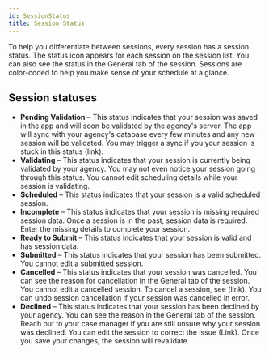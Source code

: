 ```yaml
---
id: SessionStatus
title: Session Status
---
```

To help you differentiate between sessions, every session has a session status. The status icon appears for each session on the session list. You can also see the status in the General tab of the session. Sessions are color-coded to help you make sense of your schedule at a glance.

## Session statuses

- **Pending Validation** – This status indicates that your session was saved in the app and will soon be validated by the agency's server. The app will sync with your agency's database every few minutes and any new session will be validated. You may trigger a sync if you your session is stuck in this status (link).
- **Validating** – This status indicates that your session is currently being validated by your agency. You may not even notice your session going through this status. You cannot edit scheduling details while your session is validating.
- **Scheduled** – This status indicates that your session is a valid scheduled session.
- **Incomplete** – This status indicates that your session is missing required session data. Once a session is in the past, session data is required. Enter the missing details to complete your session.
- **Ready to Submit** – This status indicates that your session is valid and has session data.
- **Submitted** – This status indicates that your session has been submitted. You cannot edit a submitted session.
- **Cancelled** – This status indicates that your session was cancelled. You can see the reason for cancellation in the General tab of the session. You cannot edit a cancelled session. To cancel a session, see (link). You can undo session cancellation if your session was cancelled in error.
- **Declined** – This status indicates that your session has been declined by your agency. You can see the reason in the General tab of the session. Reach out to your case manager if you are still unsure why your session was declined. You can edit the session to correct the issue (Link). Once you save your changes, the session will revalidate.